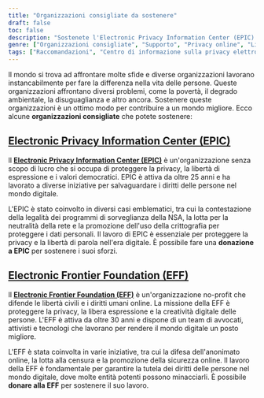 ```yaml
---
title: "Organizzazioni consigliate da sostenere"
draft: false
toc: false
description: "Sostenete l'Electronic Privacy Information Center (EPIC) e la Electronic Frontier Foundation (EFF) per proteggere la privacy online, la libertà di espressione e i valori democratici. Fate una donazione per difendere i diritti umani e le libertà nel mondo digitale."
genre: ["Organizzazioni consigliate", "Supporto", "Privacy online", "Libertà di espressione", "Valori democratici", "EPIC", "FEP", "Privacy", "Libertà civili", "Diritti umani", "Attivismo digitale", "Organizzazioni non profit", "Donazione", "Diritti digitali", "Protezione dei dati", "Sicurezza informatica", "Neutralità della rete", "Anonimato online", "Censura"]
tags: ["Raccomandazioni", "Centro di informazione sulla privacy elettronica", "EPIC", "Fondazione Electronic Frontier", "FEP", "privacy", "libertà di espressione", "valori democratici", "missione", "libertà civili", "diritti umani", "attorneys", "attivisti", "tecnologi", "libera espressione", "creatività digitale", "donazione", "online privacy", "diritti online", "protezione dei dati", "sicurezza informatica", "neutralità della rete", "anonimato online", "censura", "organizzazioni non profit", "attivismo digitale", "supporto", "mondo digitale"]
---
```


Il mondo si trova ad affrontare molte sfide e diverse organizzazioni lavorano instancabilmente per fare la differenza nella vita delle persone. Queste organizzazioni affrontano diversi problemi, come la povertà, il degrado ambientale, la disuguaglianza e altro ancora. Sostenere queste organizzazioni è un ottimo modo per contribuire a un mondo migliore. Ecco alcune **organizzazioni consigliate** che potete sostenere:

## [Electronic Privacy Information Center (EPIC)](https://donatenow.networkforgood.org/epic)

Il [**Electronic Privacy Information Center (EPIC)**](https://donatenow.networkforgood.org/epic) è un'organizzazione senza scopo di lucro che si occupa di proteggere la privacy, la libertà di espressione e i valori democratici. EPIC è attiva da oltre 25 anni e ha lavorato a diverse iniziative per salvaguardare i diritti delle persone nel mondo digitale.

L'EPIC è stato coinvolto in diversi casi emblematici, tra cui la contestazione della legalità dei programmi di sorveglianza della NSA, la lotta per la neutralità della rete e la promozione dell'uso della crittografia per proteggere i dati personali. Il lavoro di EPIC è essenziale per proteggere la privacy e la libertà di parola nell'era digitale. È possibile fare una **donazione a EPIC** per sostenere i suoi sforzi.

## [Electronic Frontier Foundation (EFF)](https://www.eff.org/issues/bloggers/legal/join)

Il [**Electronic Frontier Foundation (EFF)**](https://www.eff.org/issues/bloggers/legal/join) è un'organizzazione no-profit che difende le libertà civili e i diritti umani online. La missione della EFF è proteggere la privacy, la libera espressione e la creatività digitale delle persone. L'EFF è attiva da oltre 30 anni e dispone di un team di avvocati, attivisti e tecnologi che lavorano per rendere il mondo digitale un posto migliore.

L'EFF è stata coinvolta in varie iniziative, tra cui la difesa dell'anonimato online, la lotta alla censura e la promozione della sicurezza online. Il lavoro della EFF è fondamentale per garantire la tutela dei diritti delle persone nel mondo digitale, dove molte entità potenti possono minacciarli. È possibile **donare alla EFF** per sostenere il suo lavoro.
